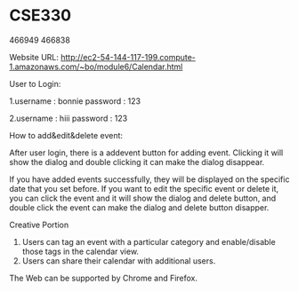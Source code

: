 # CSE330
466949
466838


Website URL:
http://ec2-54-144-117-199.compute-1.amazonaws.com/~bo/module6/Calendar.html



User to Login:

1.username : bonnie  password : 123

2.username : hiii password : 123



How to add&edit&delete event:


After user login, there is a addevent button for adding event. Clicking it will show the dialog and double clicking it can make the dialog disappear.


If you have added events successfully, they will be displayed on the specific date that you set before. If you want to edit the specific event or delete it, you can click the event and it will show the dialog and delete button, and double click the event can make the dialog and delete button disapper.



Creative Portion
1. Users can tag an event with a particular category and enable/disable those tags in the calendar view.
2. Users can share their calendar with additional users.

The Web can be supported by Chrome and Firefox.
